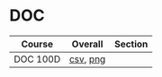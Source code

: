 # DOC

| Course | Overall | Section |
| ------ | ------- | ------- |
| DOC 100D | [csv](https://github.com/UCSD-Historical-Enrollment-Data/2024Summer1/blob/main/overall/DOC%20100D.csv), [png](https://raw.githubusercontent.com/UCSD-Historical-Enrollment-Data/2024Summer1/main/plot_overall/DOC%20100D.png) |  |
